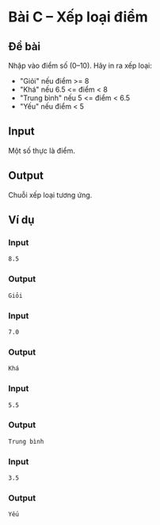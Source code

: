 # Bài C – Xếp loại điểm

## Đề bài
Nhập vào điểm số (0–10). Hãy in ra xếp loại:
- "Giỏi" nếu điểm >= 8
- "Khá" nếu 6.5 <= điểm < 8
- "Trung bình" nếu 5 <= điểm < 6.5
- "Yếu" nếu điểm < 5

## Input
Một số thực là điểm.

## Output
Chuỗi xếp loại tương ứng.

## Ví dụ
### Input
```
8.5
```

### Output
```
Giỏi
```

### Input
```
7.0
```

### Output
```
Khá
```

### Input
```
5.5
```

### Output
```
Trung bình
```

### Input
```
3.5
```

### Output
```
Yếu
```
